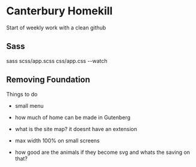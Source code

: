 # Canterbury Homekill
Start of weekly work with a clean github

## Sass
sass scss/app.scss css/app.css --watch

## Removing Foundation
Things to do
- small menu
- how much of home can be made in Gutenberg
- what is the site map? it doesnt have an extension
- max width 100% on small screens

- how good are the animals if they become svg and whats the saving on that?